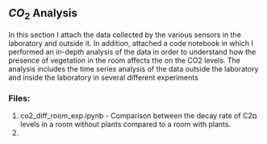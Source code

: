 ## $CO_2$ Analysis

In this section I attach the data collected by the various sensors in the laboratory and outside it.
In addition, attached a code notebook in which I performed an in-depth analysis of the data in order to understand how the presence of vegetation in the room affects the on the CO2 levels.
The analysis includes the time series analysis of the data outside the laboratory and inside the laboratory in several different experiments

### **Files:**

1. co2_diff_room_exp.ipynb - Comparison between the decay rate of Cם2 levels in a room without plants compared to a room with plants.
2. 
